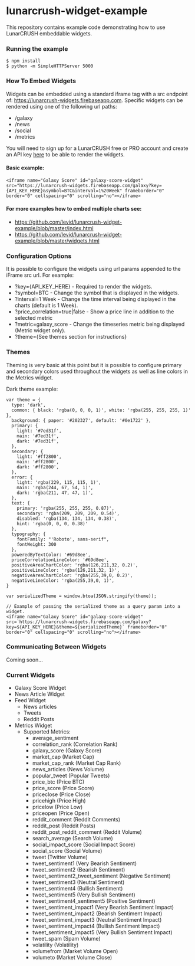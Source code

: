 # lunarcrush-widget-example

This repository contains example code demonstrating how to use LunarCRUSH embeddable widgets.

### Running the example
```
$ npm install
$ python -m SimpleHTTPServer 5000
```

### How To Embed Widgets

Widgets can be embedded using a standard iframe tag with a src endpoint of: https://lunarcrush-widgets.firebaseapp.com. Specific widgets can be rendered using one of the following url paths:
- /galaxy
- /news
- /social
- /metrics

You will need to sign up for a LunarCRUSH free or PRO account and create an API key [here](https://lunarcrush.com/settings/api) to be able to render the widgets. 

#### Basic example:

```<iframe name="Galaxy Score" id="galaxy-score-widget" src="https://lunarcrush-widgets.firebaseapp.com/galaxy?key={API_KEY_HERE}&symbol=BTC&interval=1%20Week" frameborder="0" border="0" cellspacing="0" scrolling="no"></iframe>```

#### For more examples how to embed multiple charts see: 
- https://github.com/levid/lunarcrush-widget-example/blob/master/index.html
- https://github.com/levid/lunarcrush-widget-example/blob/master/widgets.html

### Configuration Options

It is possible to configure the widgets using url params appended to the iFrame src url. For example:
  
  * ?key={API_KEY_HERE} - Required to render the widgets.
  * ?symbol=BTC - Change the symbol that is displayed in the widgets.
  * ?interval=1 Week - Change the time interval being displayed in the charts (default is 1 Week).
  * ?price_correlation=true|false - Show a price line in addition to the selected metric
  * ?metric=galaxy_score - Change the timeseries metric being displayed (Metric widget only).
  * ?theme={See themes section for instructions}

### Themes

Theming is very basic at this point but it is possible to configure primary and secondary colors used throughout the widgets as well as line colors in the Metrics widget.

Dark theme example: 
```
var theme = {
  type: 'dark',
  common: { black: 'rgba(0, 0, 0, 1)', white: 'rgba(255, 255, 255, 1)' },
  background: { paper: '#202327', default: '#0e1722' },
  primary: {
    light: '#7ed31f',
    main: '#7ed31f',
    dark: '#7ed31f',
  },
  secondary: {
    light: '#ff2800',
    main: '#ff2800',
    dark: '#ff2800',
  },
  error: {
    light: 'rgba(229, 115, 115, 1)',
    main: 'rgba(244, 67, 54, 1)',
    dark: 'rgba(211, 47, 47, 1)',
  },
  text: {
    primary: 'rgba(255, 255, 255, 0.87)',
    secondary: 'rgba(209, 209, 209, 0.54)',
    disabled: 'rgba(134, 134, 134, 0.38)',
    hint: 'rgba(0, 0, 0, 0.38)'
  },
  typography: {
    fontFamily: "'Roboto', sans-serif",
    fontWeight: 300
  },
  poweredByTextColor: '#69d8ee',
  priceCorrelationLineColor: '#69d8ee',
  positiveAreaChartColor: 'rgba(126,211,32, 0.2)',
  positiveLineColor: 'rgba(126,211,32, 1)',
  negativeAreaChartColor: 'rgba(255,39,0, 0.2)',
  negativeLineColor: 'rgba(255,39,0, 1)',
}

var serializedTheme = window.btoa(JSON.stringify(theme));

// Example of passing the serialized theme as a query param into a widget.
<iframe name="Galaxy Score" id="galaxy-score-widget" src=`https://lunarcrush-widgets.firebaseapp.com/galaxy?key=${API_KEY_HERE}&theme=${serializedTheme}` frameborder="0" border="0" cellspacing="0" scrolling="no"></iframe>
```

### Communicating Between Widgets

Coming soon...

### Current Widgets

* Galaxy Score Widget
* News Article Widget
* Feed Widget
  - News articles
  - Tweets
  - Reddit Posts
* Metrics Widget
  - Supported Metrics:
    - average_sentiment
    - correlation_rank (Correlation Rank)
    - galaxy_score (Galaxy Score)
    - market_cap (Market Cap)
    - market_cap_rank (Market Cap Rank)
    - news_articles (News Volume)
    - popular_tweet (Popular Tweets)
    - price_btc (Price BTC)
    - price_score (Price Score)
    - priceclose (Price Close)
    - pricehigh (Price High)
    - pricelow (Price Low)
    - priceopen (Price Open)
    - reddit_comment (Reddit Comments)
    - reddit_post (Reddit Posts)
    - reddit_post_reddit_comment (Reddit Volume)
    - search_average (Search Volume)
    - social_impact_score (Social Impact Score)
    - social_score (Social Volume)
    - tweet (Twitter Volume)
    - tweet_sentiment1 (Very Bearish Sentiment)
    - tweet_sentiment2 (Bearish Sentiment)
    - tweet_sentiment2_tweet_sentiment (Negative Sentiment)
    - tweet_sentiment3 (Neutral Sentiment)
    - tweet_sentiment4 (Bullish Sentiment)
    - tweet_sentiment5 (Very Bullish Sentiment)
    - tweet_sentiment4_sentiment5 (Positive Sentiment)
    - tweet_sentiment_impact1 (Very Bearish Sentiment Impact)
    - tweet_sentiment_impact2 (Bearish Sentiment Impact)
    - tweet_sentiment_impact3 (Neutral Sentiment Impact)
    - tweet_sentiment_impact4 (Bullish Sentiment Impact)
    - tweet_sentiment_impact5 (Very Bullish Sentiment Impact)
    - tweet_spam (Spam Volume)
    - volatility (Volatility)
    - volumefrom (Market Volume Open)
    - volumeto (Market Volume Close)